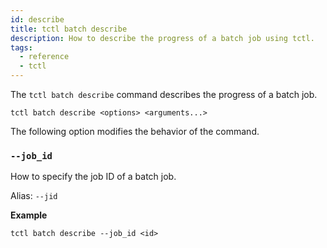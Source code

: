 ```yaml
---
id: describe
title: tctl batch describe
description: How to describe the progress of a batch job using tctl.
tags:
  - reference
  - tctl
---
```


The `tctl batch describe` command describes the progress of a batch job.

`tctl batch describe <options> <arguments...>`

The following option modifies the behavior of the command.

### `--job_id`

How to specify the job ID of a batch job.

Alias: `--jid`

**Example**

```
tctl batch describe --job_id <id>
```
